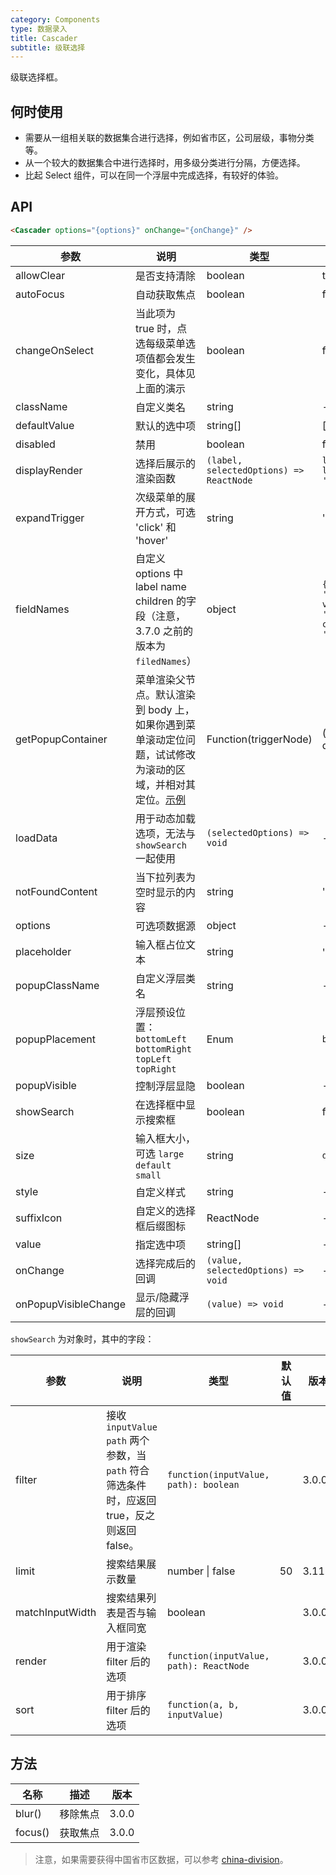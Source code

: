 ```yaml
---
category: Components
type: 数据录入
title: Cascader
subtitle: 级联选择
---
```


级联选择框。

## 何时使用

- 需要从一组相关联的数据集合进行选择，例如省市区，公司层级，事物分类等。
- 从一个较大的数据集合中进行选择时，用多级分类进行分隔，方便选择。
- 比起 Select 组件，可以在同一个浮层中完成选择，有较好的体验。

## API

```html
<Cascader options="{options}" onChange="{onChange}" />
```

| 参数 | 说明 | 类型 | 默认值 | 版本 |
| --- | --- | --- | --- | --- |
| allowClear | 是否支持清除 | boolean | true | 3.0.0 |
| autoFocus | 自动获取焦点 | boolean | false | 3.0.0 |
| changeOnSelect | 当此项为 true 时，点选每级菜单选项值都会发生变化，具体见上面的演示 | boolean | false | 3.0.0 |
| className | 自定义类名 | string | - | 3.0.0 |
| defaultValue | 默认的选中项 | string\[] | \[] | 3.0.0 |
| disabled | 禁用 | boolean | false | 3.0.0 |
| displayRender | 选择后展示的渲染函数 | `(label, selectedOptions) => ReactNode` | `label => label.join(' / ')` | 3.0.0 |
| expandTrigger | 次级菜单的展开方式，可选 'click' 和 'hover' | string | 'click' | 3.0.0 |
| fieldNames | 自定义 options 中 label name children 的字段（注意，3.7.0 之前的版本为 `filedNames`） | object | `{ label: 'label', value: 'value', children: 'children' }` | 3.7.0 |
| getPopupContainer | 菜单渲染父节点。默认渲染到 body 上，如果你遇到菜单滚动定位问题，试试修改为滚动的区域，并相对其定位。[示例](https://codepen.io/afc163/pen/zEjNOy?editors=0010) | Function(triggerNode) | () => document.body | 3.0.0 |
| loadData | 用于动态加载选项，无法与 `showSearch` 一起使用 | `(selectedOptions) => void` | - | 3.0.0 |
| notFoundContent | 当下拉列表为空时显示的内容 | string | 'Not Found' | 3.0.0 |
| options | 可选项数据源 | object | - | 3.0.0 |
| placeholder | 输入框占位文本 | string | '请选择' | 3.0.0 |
| popupClassName | 自定义浮层类名 | string | - | 3.0.0 |
| popupPlacement | 浮层预设位置：`bottomLeft` `bottomRight` `topLeft` `topRight` | Enum | `bottomLeft` | 3.0.0 |
| popupVisible | 控制浮层显隐 | boolean | - | 3.0.0 |
| showSearch | 在选择框中显示搜索框 | boolean | false | 3.0.0 |
| size | 输入框大小，可选 `large` `default` `small` | string | `default` | 3.0.0 |
| style | 自定义样式 | string | - | 3.0.0 |
| suffixIcon | 自定义的选择框后缀图标 | ReactNode | - | 3.10.0 |
| value | 指定选中项 | string\[] | - | 3.0.0 |
| onChange | 选择完成后的回调 | `(value, selectedOptions) => void` | - | 3.0.0 |
| onPopupVisibleChange | 显示/隐藏浮层的回调 | `(value) => void` | - | 3.0.0 |

`showSearch` 为对象时，其中的字段：

| 参数 | 说明 | 类型 | 默认值 | 版本 |
| --- | --- | --- | --- | --- |
| filter | 接收 `inputValue` `path` 两个参数，当 `path` 符合筛选条件时，应返回 true，反之则返回 false。 | `function(inputValue, path): boolean` |  | 3.0.0 |
| limit | 搜索结果展示数量 | number \| false | 50 | 3.11.0 |
| matchInputWidth | 搜索结果列表是否与输入框同宽 | boolean |  | 3.0.0 |
| render | 用于渲染 filter 后的选项 | `function(inputValue, path): ReactNode` |  | 3.0.0 |
| sort | 用于排序 filter 后的选项 | `function(a, b, inputValue)` |  | 3.0.0 |

## 方法

| 名称    | 描述     | 版本  |
| ------- | -------- | ----- |
| blur()  | 移除焦点 | 3.0.0 |
| focus() | 获取焦点 | 3.0.0 |

<style>
.ant-cascader-picker {
  width: 300px;
}
</style>

> 注意，如果需要获得中国省市区数据，可以参考 [china-division](https://gist.github.com/afc163/7582f35654fd03d5be7009444345ea17)。
